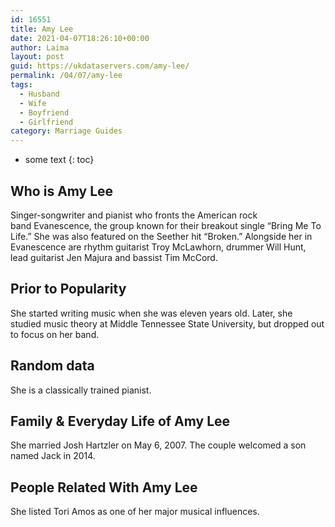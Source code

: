 ```yaml
---
id: 16551
title: Amy Lee
date: 2021-04-07T18:26:10+00:00
author: Laima
layout: post
guid: https://ukdataservers.com/amy-lee/
permalink: /04/07/amy-lee
tags:
  - Husband
  - Wife
  - Boyfriend
  - Girlfriend
category: Marriage Guides
---
```


* some text
{: toc}


## Who is Amy Lee
                  
                  
                  
Singer-songwriter and pianist who fronts the American rock band Evanescence, the group known for their breakout single &#8220;Bring Me To Life.&#8221; She was also featured on the Seether hit &#8220;Broken.&#8221; Alongside her in Evanescence are rhythm guitarist Troy McLawhorn, drummer Will Hunt, lead guitarist Jen Majura and bassist Tim McCord.
                  
              
            
              
            
                
                
                
## Prior to Popularity
                  
                  
                  
She started writing music when she was eleven years old. Later, she studied music theory at Middle Tennessee State University, but dropped out to focus on her band.
                  
              
            
              
            
                
                
                
## Random data
                  
                  
                  
She is a classically trained pianist.
                  
              
            
              
            
                
                
                
## Family & Everyday Life of Amy Lee
                  
                  
                  
She married Josh Hartzler on May 6, 2007. The couple welcomed a son named Jack in 2014. 
                  
              
            
              
            
                
                
                
## People Related With Amy Lee
                  
                  
                  
She listed Tori Amos as one of her major musical influences.
                  
              
            
              
            
                
              
            
              
              
            
            
              
            
          
          
          